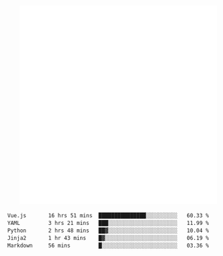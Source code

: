 <div align="center">
    <a href="https://konst.fish">
        <img src="https://raw.githubusercontent.com/konstfish/konstfish/master/fish.svg" alt="Logo" width="450"/>
    </a>
</div>

<!--START_SECTION:waka-->

```txt
Vue.js       16 hrs 51 mins  ███████████████░░░░░░░░░░   60.33 %
YAML         3 hrs 21 mins   ███░░░░░░░░░░░░░░░░░░░░░░   11.99 %
Python       2 hrs 48 mins   ██▓░░░░░░░░░░░░░░░░░░░░░░   10.04 %
Jinja2       1 hr 43 mins    █▓░░░░░░░░░░░░░░░░░░░░░░░   06.19 %
Markdown     56 mins         █░░░░░░░░░░░░░░░░░░░░░░░░   03.36 %
```

<!--END_SECTION:waka-->
